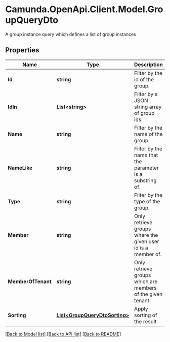 # Camunda.OpenApi.Client.Model.GroupQueryDto
A group instance query which defines a list of group instances

## Properties

Name | Type | Description | Notes
------------ | ------------- | ------------- | -------------
**Id** | **string** | Filter by the id of the group. | [optional] 
**IdIn** | **List&lt;string&gt;** | Filter by a JSON string array of group ids. | [optional] 
**Name** | **string** | Filter by the name of the group. | [optional] 
**NameLike** | **string** | Filter by the name that the parameter is a substring of. | [optional] 
**Type** | **string** | Filter by the type of the group. | [optional] 
**Member** | **string** | Only retrieve groups where the given user id is a member of. | [optional] 
**MemberOfTenant** | **string** | Only retrieve groups which are members of the given tenant. | [optional] 
**Sorting** | [**List&lt;GroupQueryDtoSorting&gt;**](GroupQueryDtoSorting.md) | Apply sorting of the result | [optional] 

[[Back to Model list]](../README.md#documentation-for-models) [[Back to API list]](../README.md#documentation-for-api-endpoints) [[Back to README]](../README.md)

